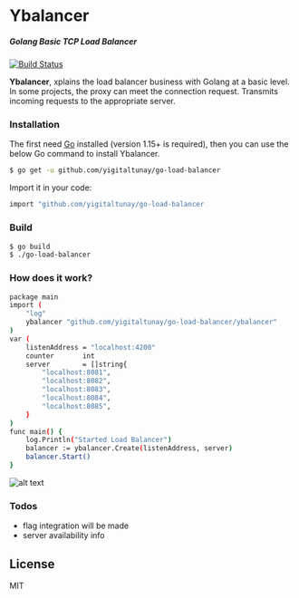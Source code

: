 # Ybalancer
##### Golang Basic TCP Load Balancer
[![Build Status](https://travis-ci.org/joemccann/dillinger.svg?branch=master)](https://travis-ci.org/joemccann/dillinger)


**Ybalancer**,  xplains the load balancer business with Golang at a basic level. In some projects, the proxy can meet the connection request. Transmits incoming requests to the appropriate server.

### Installation
The first need [Go](https://golang.org/) installed (version 1.15+ is required), then you can use the below Go command to install Ybalancer.
```sh
$ go get -u github.com/yigitaltunay/go-load-balancer
```
Import it in your code:
```sh
import "github.com/yigitaltunay/go-load-balancer
```

### Build

```sh
$ go build
$ ./go-load-balancer
```
### How does it work?

```sh
package main
import (
	"log"
	ybalancer "github.com/yigitaltunay/go-load-balancer/ybalancer"
)
var (
	listenAddress = "localhost:4200"
	counter       int
	server        = []string{
		"localhost:8081",
		"localhost:8082",
		"localhost:8083",
		"localhost:8084",
		"localhost:8085",
	}
)
func main() {
	log.Println("Started Load Balancer")
	balancer := ybalancer.Create(listenAddress, server)
	balancer.Start()
}
```

![alt text](https://i.ibb.co/mJqDTJP/image.png?raw=true "Ybalancer")

### Todos

 - flag integration will be made 
 - server availability info

License
----
MIT



